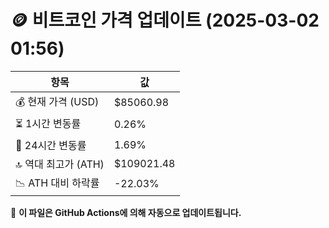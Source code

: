 # 🪙 비트코인 가격 업데이트 (2025-03-02 01:56)

| 항목                | 값 |
|--------------------|----------------|
| 💰 현재 가격 (USD) | $85060.98 |
| ⏳ 1시간 변동률    | 0.26% |
| 📆 24시간 변동률   | 1.69% |
| 🔝 역대 최고가 (ATH) | $109021.48 |
| 📉 ATH 대비 하락률 | -22.03% |

🔄 **이 파일은 GitHub Actions에 의해 자동으로 업데이트됩니다.**
